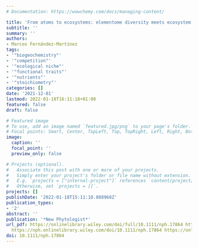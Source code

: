 ```yaml
---
# Documentation: https://wowchemy.com/docs/managing-content/

title: 'From atoms to ecosystems: elementome diversity meets ecosystem functioning'
subtitle: ''
summary: ''
authors:
- Marcos Fernández‐Martínez
tags:
- '"biogeochemistry"'
- '"competition"'
- '"ecological niche"'
- '"functional traits"'
- '"nutrients"'
- '"stoichiometry"'
categories: []
date: '2021-12-01'
lastmod: 2022-01-18T16:11:18+01:00
featured: false
draft: false

# Featured image
# To use, add an image named `featured.jpg/png` to your page's folder.
# Focal points: Smart, Center, TopLeft, Top, TopRight, Left, Right, BottomLeft, Bottom, BottomRight.
image:
  caption: ''
  focal_point: ''
  preview_only: false

# Projects (optional).
#   Associate this post with one or more of your projects.
#   Simply enter your project's folder or file name without extension.
#   E.g. `projects = ["internal-project"]` references `content/project/deep-learning/index.md`.
#   Otherwise, set `projects = []`.
projects: []
publishDate: '2022-01-18T15:11:10.808968Z'
publication_types:
- '2'
abstract: ''
publication: '*New Phytologist*'
url_pdf: https://onlinelibrary.wiley.com/doi/full/10.1111/nph.17864 https://onlinelibrary.wiley.com/doi/abs/10.1111/nph.17864
  https://nph.onlinelibrary.wiley.com/doi/10.1111/nph.17864 https://onlinelibrary.wiley.com/doi/10.1111/nph.17864
doi: 10.1111/nph.17864
---
```


